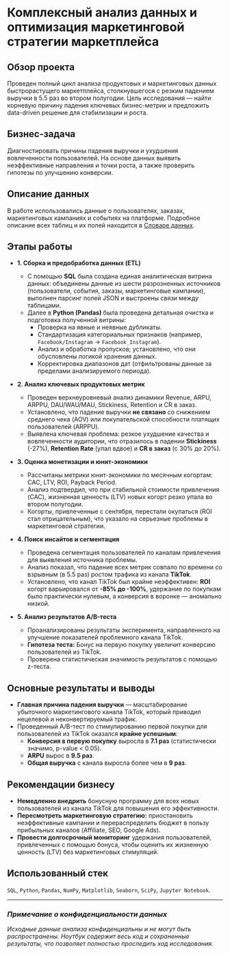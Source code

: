 # Комплексный анализ данных и оптимизация маркетинговой стратегии маркетплейса

## Обзор проекта

Проведен полный цикл анализа продуктовых и маркетинговых данных быстрорастущего маркетплейса, столкнувшегося с резким падением выручки в 5.5 раз во втором полугодии. Цель исследования — найти корневую причину падения ключевых бизнес-метрик и предложить data-driven решение для стабилизации и роста.

## Бизнес-задача

Диагностировать причины падения выручки и ухудшения вовлеченности пользователей. На основе данных выявить неэффективные направления и точки роста, а также проверить гипотезы по улучшению конверсии.

## Описание данных

В работе использовались данные о пользователях, заказах, маркетинговых кампаниях и событиях на платформе. Подробное описание всех таблиц и их полей находится в [Словаре данных](./docs/DATA_DICTIONARY.md).

## Этапы работы

- **1. Сборка и предобработка данных (ETL)**
  - С помощью **SQL** была создана единая аналитическая витрина данных: объединены данные из шести разрозненных источников (пользователи, события, заказы, маркетинговые кампании), выполнен парсинг полей JSON и выстроены связи между таблицами.
  - Далее в **Python (Pandas)** была проведена детальная очистка и подготовка полученной витрины:
    - Проверка на явные и неявные дубликаты.
    - Стандартизация категориальных признаков (например, `Facebook/Instagram` -> `Facebook_Instagram`).
    - Анализ и обработка пропусков; установлено, что они обусловлены логикой хранения данных.
    - Корректировка диапазонов дат (отфильтрованы данные за пределами анализируемого периода).

- **2. Анализ ключевых продуктовых метрик**
  - Проведен верхнеуровневый анализ динамики Revenue, ARPU, ARPPU, DAU/WAU/MAU, Stickiness, Retention и CR в заказ.
  - Установлено, что падение выручки **не связано** со снижением среднего чека (AOV) или покупательской способности платящих пользователей (ARPPU).
  - Выявлена ключевая проблема: резкое ухудшение качества и вовлеченности аудитории, что отразилось в падении **Stickiness** (-27%), **Retention Rate** (упал вдвое) и **CR в заказ** (с 30% до 20%).

- **3. Оценка монетизации и юнит-экономики**
  - Рассчитаны метрики юнит-экономики по месячным когортам: CAC, LTV, ROI, Payback Period.
  - Анализ подтвердил, что при стабильной стоимости привлечения (CAC), жизненная ценность (LTV) новых когорт резко упала во втором полугодии.
  - Когорты, привлеченные с сентября, перестали окупаться (ROI стал отрицательным), что указало на серьезные проблемы в маркетинговой стратегии.

- **4. Поиск инсайтов и сегментация**
  - Проведена сегментация пользователей по каналам привлечения для выявления источника проблемы.
  - Анализ показал, что падение всех метрик совпало по времени со взрывным (в 5.5 раз) ростом трафика из канала **TikTok**.
  - Установлено, что канал TikTok был крайне неэффективен: **ROI** когорт варьировался от **-85% до -100%**, удержание по покупкам было практически нулевым, а конверсия в воронке — аномально низкой.

- **5. Анализ результатов A/B-теста**
  - Проанализированы результаты эксперимента, направленного на улучшение показателей проблемного канала TikTok.
  - **Гипотеза теста:** Бонус на первую покупку увеличит конверсию пользователей из TikTok.
  - Проверена статистическая значимость результатов с помощью z-теста.

## Основные результаты и выводы

- **Главная причина падения выручки** — масштабирование убыточного маркетингового канала TikTok, который приводил нецелевой и неконвертируемый трафик.
- Проведенный A/B-тест по стимулированию первой покупки для пользователей из TikTok оказался **крайне успешным**:
  - **Конверсия в первую покупку** выросла в **7.1 раз** (статистически значимо, p-value < 0.05).
  - **ARPU** вырос в **9.5 раз**.
  - **Общая выручка** с канала выросла более чем в **9 раз**.

## Рекомендации бизнесу

- **Немедленно внедрить** бонусную программу для всех новых пользователей из канала TikTok для повышения его эффективности.
- **Пересмотреть маркетинговую стратегию:** приостановить неэффективные кампании и перераспределить бюджет в пользу прибыльных каналов (Affiliate, SEO, Google Ads).
- **Провести долгосрочный мониторинг** удержания пользователей, привлеченных с помощью бонуса, чтобы оценить их жизненную ценность (LTV) без маркетинговых стимуляций.

## Использованный стек

`SQL`, `Python`, `Pandas`, `NumPy`, `Matplotlib`, `Seaborn`, `SciPy`, `Jupyter Notebook`.

---

### *Примечание о конфиденциальности данных*

*Исходные данные анализа конфиденциальны и не могут быть распространены. Ноутбук содержит весь код и сохраненные результаты, что позволяет полностью проследить ход исследования.*
